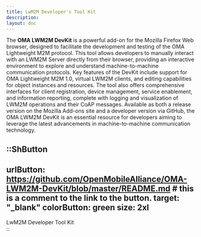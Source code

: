 ```yaml
---
title: LwM2M Developer's Tool Kit
description:
layout: doc
---
```


The <strong>OMA LWM2M DevKit</strong></a> is a powerful add-on for the Mozilla Firefox Web browser, designed to facilitate the development and testing of the OMA Lightweight M2M protocol. This tool allows developers to manually interact with an LWM2M Server directly from their browser, providing an interactive environment to explore and understand machine-to-machine communication protocols. Key features of the DevKit include support for OMA Lightweight M2M 1.0, virtual LWM2M clients, and editing capabilities for object instances and resources. The tool also offers comprehensive interfaces for client registration, device management, service enablement, and information reporting, complete with logging and visualization of LWM2M operations and their CoAP messages. Available as both a release version on the Mozilla Add-ons site and a developer version via GitHub, the OMA LWM2M DevKit is an essential resource for developers aiming to leverage the latest advancements in machine-to-machine communication technology.

::ShButton
---
urlButton: https://github.com/OpenMobileAlliance/OMA-LWM2M-DevKit/blob/master/README.md # this is a comment to the link to the button.
target: "_blank"
colorButton: green
size: 2xl 
---

LwM2M Developer Tool Kit  
::